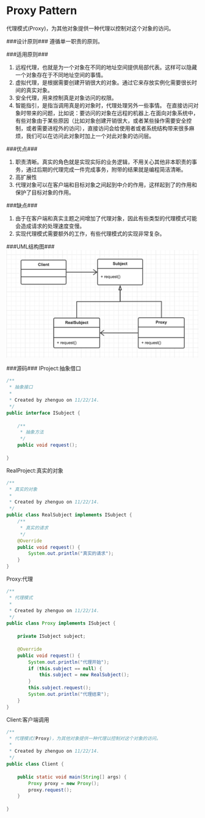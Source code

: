 Proxy Pattern
=============

代理模式(Proxy)，为其他对象提供一种代理以控制对这个对象的访问。
  
###设计原则###
  遵循单一职责的原则。

###适用原则###
1. 远程代理，也就是为一个对象在不同的地址空间提供局部代表。这样可以隐藏一个对象存在于不同地址空间的事情。
2. 虚拟代理，是根据需要创建开销很大的对象。通过它来存放实例化需要很长时间的真实对象。
3. 安全代理，用来控制真是对象访问的权限。
4. 智能指引，是指当调用真是的对象时，代理处理另外一些事情。
  在直接访问对象时带来的问题，比如说：要访问的对象在远程的机器上.在面向对象系统中，有些对象由于某些原因（比如对象创建开销很大，或者某些操作需要安全控制，或者需要进程外的访问），直接访问会给使用者或者系统结构带来很多麻烦，我们可以在访问此对象时加上一个对此对象的访问层。

###优点###
1. 职责清晰。真实的角色就是实现实际的业务逻辑，不用关心其他非本职责的事务，通过后期的代理完成一件完成事务，附带的结果就是编程简洁清晰。
2. 高扩展性
3. 代理对象可以在客户端和目标对象之间起到中介的作用，这样起到了的作用和保护了目标对象的作用。

###缺点###
1. 由于在客户端和真实主题之间增加了代理对象，因此有些类型的代理模式可能会造成请求的处理速度变慢。
2. 实现代理模式需要额外的工作，有些代理模式的实现非常复杂。

###UML结构图###
![ProxyPattern](https://github.com/jingle1267/octopress/raw/master/source/imgs/post/ProxyPattern.png)

###源码###
IProject:抽象借口
```java
/**
 * 抽象接口
 *
 * Created by zhenguo on 11/22/14.
 */
public interface ISubject {

    /**
     * 抽象方法
     */
    public void request();

}
```

RealProject:真实的对象
```java
/**
 * 真实的对象
 *
 * Created by zhenguo on 11/22/14.
 */
public class RealSubject implements ISubject {
    /**
     * 真实的请求
     */
    @Override
    public void request() {
        System.out.println("真实的请求");
    }
}
```

Proxy:代理
```java
/**
 * 代理模式
 *
 * Created by zhenguo on 11/22/14.
 */
public class Proxy implements ISubject {

    private ISubject subject;

    @Override
    public void request() {
        System.out.println("代理开始");
        if (this.subject == null) {
            this.subject = new RealSubject();
        }
        this.subject.request();
        System.out.println("代理结束");
    }
}
```

Client:客户端调用
```java
/**
 * 代理模式(Proxy)，为其他对象提供一种代理以控制对这个对象的访问。
 *
 * Created by zhenguo on 11/22/14.
 */
public class Client {

    public static void main(String[] args) {
        Proxy proxy = new Proxy();
        proxy.request();
    }

}
```



